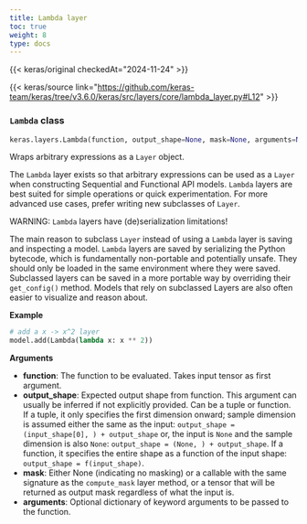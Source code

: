 ```yaml
---
title: Lambda layer
toc: true
weight: 8
type: docs
---
```


{{< keras/original checkedAt="2024-11-24" >}}

{{< keras/source link="https://github.com/keras-team/keras/tree/v3.6.0/keras/src/layers/core/lambda_layer.py#L12" >}}

### `Lambda` class

```python
keras.layers.Lambda(function, output_shape=None, mask=None, arguments=None, **kwargs)
```

Wraps arbitrary expressions as a `Layer` object.

The `Lambda` layer exists so that arbitrary expressions can be used as a `Layer` when constructing Sequential and Functional API models. `Lambda` layers are best suited for simple operations or quick experimentation. For more advanced use cases, prefer writing new subclasses of `Layer`.

WARNING: `Lambda` layers have (de)serialization limitations!

The main reason to subclass `Layer` instead of using a `Lambda` layer is saving and inspecting a model. `Lambda` layers are saved by serializing the Python bytecode, which is fundamentally non-portable and potentially unsafe. They should only be loaded in the same environment where they were saved. Subclassed layers can be saved in a more portable way by overriding their `get_config()` method. Models that rely on subclassed Layers are also often easier to visualize and reason about.

**Example**

```python
# add a x -> x^2 layer
model.add(Lambda(lambda x: x ** 2))
```

**Arguments**

- **function**: The function to be evaluated. Takes input tensor as first argument.
- **output_shape**: Expected output shape from function. This argument can usually be inferred if not explicitly provided. Can be a tuple or function. If a tuple, it only specifies the first dimension onward; sample dimension is assumed either the same as the input: `output_shape = (input_shape[0], ) + output_shape` or, the input is `None` and the sample dimension is also `None`: `output_shape = (None, ) + output_shape`. If a function, it specifies the entire shape as a function of the input shape: `output_shape = f(input_shape)`.
- **mask**: Either None (indicating no masking) or a callable with the same signature as the `compute_mask` layer method, or a tensor that will be returned as output mask regardless of what the input is.
- **arguments**: Optional dictionary of keyword arguments to be passed to the function.
